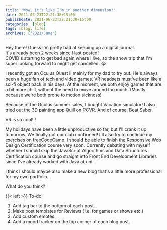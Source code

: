 ```yaml
---
title: "Wow, it's like I'm in another dimension!"
date: 2021-06-23T22:21:38+15:00
publishdate: 2021-06-23T22:21:38+15:00
categories: [blog]
tags: [blog, life]
archives: ["2021/June"]
---
```


Hey there! Guess I'm pretty bad at keeping up a digital journal.  
It's already been 2 weeks since I last posted!  
COVID's starting to get bad again where I live, so the snow trip that I'm super looking forward to might get cancelled. 😭  

I recently got an Oculus Quest II mainly for my dad to try out. He's always been a huge fan of tech and video games. VR headsets must've been like a sci-fi object back in his days. At the moment, we both enjoy games that are a bit more chill, without the need to move around too much. (Mostly because we're both prone to motion sickness)  

Because of the Oculus summer sales, I bought Vacation simulator! I also tried out the 3D painting app Quill on PCVR. And of course, Beat Saber. 

VR is so cool!!!  

My holidays have been a little unproductive so far, but I'll crank it up tomorrow. We finally got our club confirmed! I'll also try to continue my exercises on [freeCodeCamp](https://www.freecodecamp.org). I should be able to finish the Responsive Web Design Certification course very soon. Currently debating with myself whether I should skip the JavaScript Algorithms and Data Structures Certification course and go straight into Front End Development Libraries since I've already worked with Java at uni.  

I think I should maybe also make a new blog that's a little more professional for my own portfolio...

What do you think?  

<!--more-->

{{< left >}}
To-do: <br>
1. Add tag bar to the bottom of each post. <br>
2. Make post templates for Reviews (i.e. for games or shows etc.) <br>
3. Add custom emotes. <br>
4. Add a mood tracker on the top corner of each blog post.
